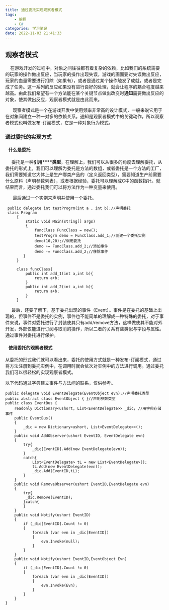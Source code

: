 ```yaml
---
title: 通过委托实现观察者模式
tags: 
    - 编程
    - C#
categories: 学习笔记
date: 2022-11-03 21:41:33
---
```


## 观察者模式

    在游戏开发的过程中，对象之间往往都有着复杂的依赖，比如我们的系统需要的玩家的操作做出反应，当玩家的操作出现失误，游戏的画面要对失误做出反应，玩家的血量需要进行扣除（如果有），或者是通过某个操作触发了成就，或者是完成了任务。这一系列的反应如果没有进行良好的处理，就会让程序的耦合程度越来越高。由此我们希望有一个方法能在某个关键节点做出改变时**通知**需要做出反应的对象，使其做出反应，观察者模式就是由此而来。

      观察者模式是一个在游戏开发中使用频率非常高的设计模式，一般来说它用于在对象间建立一种一对多的依赖关系。通知是观察者模式中的关键动作，所以观察者模式也叫做发布-订阅模式，它是一种对象行为模式。

### 通过委托的实现方式

####    什么是委托

     委托是一种**引用****类型**，在理解上，我们可以从很多的角度去理解委托，从委托的形式上，我们可以理解为委托是方法的数组，或者委托是一个方法的工厂，我们需要知道它大体上是生产哪类产品的（定义返回类型），需要知道生产前需要什么原料（声明参数列表），或者根据经验，委托可以理解成C中的函数指针。就结果而言，通过委托我们可以将方法作为一种变量来使用。

      最后通过一个实例来声明并使用一个委托。
````
 public delegate int testProgrm(int a , int b);//声明委托
 class Program
     {
         static void Main(string[] args)
         {
             funcClass FuncClass = new();
             testProgrm demo = FuncClass.add_1;//创建一个委托实例
             demo(10,20);//调用委托
             demo += FuncClass.add_2;//添加事件
             demo -= FuncClass.add_2;//移除事件
        }
     }
 
     class funcClass{
         public int add_1(int a,int b){
             return a+b;
         }
         public int add_2(int a,int b){
             return a+b;
         }
     }
````
     最后，还要了解下，基于委托出现的事件（Event）。事件是在委托的基础上出现的，但事件不是委托的实例，事件也不能简单的理解成一种特殊的委托，对于事件来说，事件对委托进行了封装使其只有add/remove方法，这样做使其不能对外开发，外部仅能进行订阅与取消的操作，所以二者的关系有些类似与字段与属性。通过事件对委托进行保护。

####    使用委托的观察者模式

从委托的形式我们就可以看出来，委托的使用方式就是一种发布-订阅模式，通过将方法注册到委托实例中，在调用时就会依次对实例中的方法进行调用。通过委托我们可以很轻松的实现观察者模式。

以下代码通过字典建立事件与方法间的联系，仅供参考。


    public delegate void EventDelegate(EventObject evn);//声明委托类型
    public abstract class EventObject { }//声明参数类型
    public class EventBus {
        readonly Dictionary<ushort, List<EventDelegate>> _dic; //用字典存储事件
        public EventBus()
        {
            _dic = new Dictionary<ushort, List<EventDelegate>>();
        }
        public void AddObserver(ushort EventID, EventDelegate evn)
        {
            try{
                _dic[EventID].Add(new EventDelegate(evn));
            }
            catch{
                List<EventDelegate> tL = new List<EventDelegate>();
                tL.Add(new EventDelegate(evn));
                _dic.Add(EventID,tL);
            }
        }
        public void RemoveObserver(ushort EventID,EventDelegate evn)
        {
            try{
             _dic.Remove(EventID);
            }catch{
            }
        }
        public void Notify(ushort EventID)
        {
            if (_dic[EventID].Count != 0)
            {
                foreach (var evn in _dic[EventID])
                {
                    evn.Invoke(null);
                }
            }
        }
        public void Notify(ushort EventID,EventObject Evn)
        {
            if (_dic[EventID].Count != 0)
            {
                foreach (var evn in _dic[EventID])
                {
                    evn.Invoke(Evn);
                }
            }
        }
    }